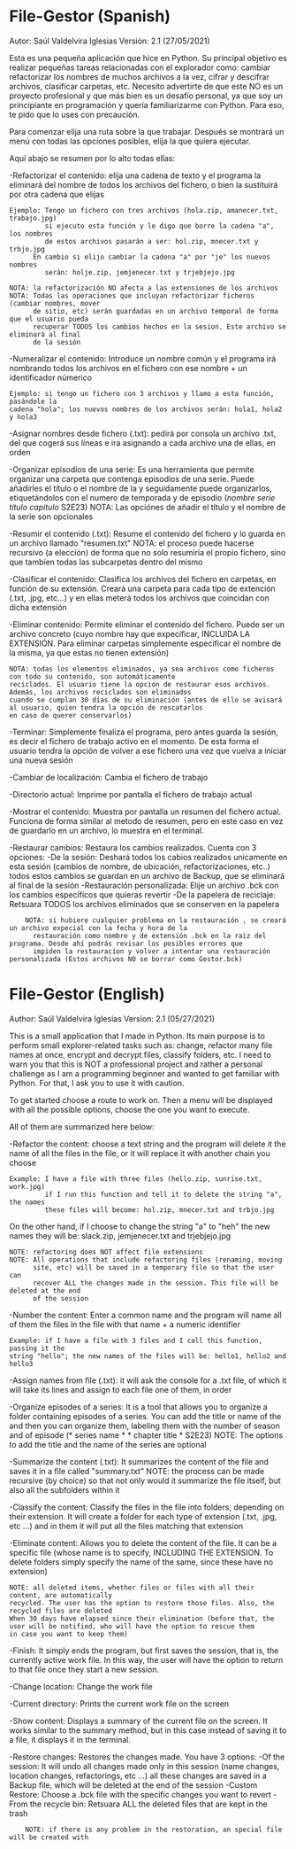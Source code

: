 # File-Gestor (Spanish)
Autor: Saúl Valdelvira Iglesias
Versión: 2.1 (27/05/2021)

Esta es una pequeña aplicación que hice en Python.
Su principal objetivo es realizar pequeñas tareas relacionadas con el explorador como: cambiar refactorizar los nombres de muchos archivos a la vez, cifrar y descifrar archivos, clasificar carpetas, etc.
Necesito advertirte de que este NO es un proyecto profesional y que más bien es un desafío personal, ya que soy un principiante en programación y quería familiarizarme con Python. Para eso, te pido que lo uses con precaución. 

Para comenzar elija una ruta sobre la que trabajar.
Después se montrará un menú con todas las opciones posibles, elija la que quiera ejecutar.

Aquí abajo se resumen por lo alto todas ellas:

-Refactorizar el contenido: elija una cadena de texto y el programa la eliminará
    del nombre de todos los archivos del fichero, o bien la sustituirá por otra
    cadena que elijas
    
    Ejemplo: Tengo un fichero con tres archivos (hola.zip, amanecer.txt, trabajo.jpg)
             si ejecuto esta función y le digo que borre la cadena "a", los nombres
             de estos archivos pasarán a ser: hol.zip, mnecer.txt y trbjo.jpg
	      En cambio si elijo cambiar la cadena "a" por "je" los nuevos nombres 
             serán: holje.zip, jemjenecer.txt y trjebjejo.jpg 

    NOTA: la refactorización NO afecta a las extensiones de los archivos
    NOTA: Todas las operaciones que incluyan refactorizar ficheros (cambiar nombres, mover
          de sitio, etc) serán guardadas en un archivo temporal de forma que el usuario pueda
          recuperar TODOS los cambios hechos en la sesion. Este archivo se eliminará al final 
          de la sesión 

-Numeralizar el contenido: Introduce un nombre común y el programa irá nombrando todos
    los archivos en el fichero con ese nombre + un identificador númerico

    Ejemplo: si tengo un fichero con 3 archivos y llamo a esta función, pasándole la 
    cadena "hola"; los nuevos nombres de los archivos serán: hola1, hola2 y hola3

-Asignar nombres desde fichero (.txt): pedirá por consola un archivo .txt, del que 
    cogerá sus líneas e ira asignando a cada archivo una de ellas, en orden

-Organizar episodios de una serie: Es una herramienta que permite organizar una carpeta 
    que contenga episodios de una serie. Puede añadirles el título o el nombre de la 
    y seguidamente puede organizarlos, etiquetándolos con el numero de temporada y de
    episodio (*nombre serie* *título capitulo* S2E23)
     NOTA: Las opciónes de añadir el título y el nombre de la serie son opcionales

-Resumir el contenido (.txt): Resume el contenido del fichero y lo guarda en un archivo llamado "resumen.txt"
    NOTA: el proceso puede hacerse recursivo (a elección) de forma que no solo resumiria el propio fichero, 
    sino que tambíen todas las subcarpetas dentro del mismo

-Clasificar el contenido: Clasifica los archivos del fichero en carpetas, en función de su extensión. 
    Creará una carpeta para cada tipo de extención (.txt, .jpg, etc...) y en ellas meterá todos los 
    archivos que coincidan con dicha extensión

-Eliminar contenido: Permite eliminar el contenido del fichero. Puede ser un archivo concreto (cuyo nombre hay 
    que expecificar, INCLUIDA LA EXTENSIÓN. Para eliminar carpetas simplemente especificar el nombre de la misma,
    ya que estas no tienen extensión)

    NOTA: todas los elementos eliminados, ya sea archivos como ficheros con todo su contenido, son automáticamente 
    reciclados. El usuario tiene la opción de restaurar esos archivos. Además, los archivos reciclados son eliminados
    cuando se cumplan 30 días de su eliminación (antes de ello se avisará al usuario, quien tendra la opción de rescatarlos
    en caso de querer conservarlos)

-Terminar: Simplemente finaliza el programa, pero antes guarda la sesión, es decir el fichero de trabajo activo en el momento. 
    De esta forma el usuario tendra la opción de volver a ese fichero una vez que vuelva a iniciar una nueva sesión

-Cambiar de localización: Cambia el fichero de trabajo

-Directorio actual: Imprime por pantalla el fichero de trabajo actual

-Mostrar el contenido: Muestra por pantalla un resumen del fichero actual. Funciona de forma similar al metodo de resumen, pero 
    en este caso en vez de guardarlo en un archivo, lo muestra en el terminal.

-Restaurar cambios: Restaura los cambios realizados. 
    Cuenta con 3 opciones: 
        -De la sesión: Deshará todos los cabios realizados unicamente en esta sesión (cambios de nombre, de ubicación, 
		refactorizaciones, etc..) todos estos cambios se guardan en un archivo de Backup, que se eliminará al final de la sesión
        -Restauración personalizada: Elije un archivo .bck con los cambios específicos que quieras revertir
	-De la papelera de reciclaje: Retsuara TODOS los archivos eliminados que se conserven en la papelera

        NOTA: si hubiere cualquier problema en la restauración , se creará un archivo expecial con la fecha y hora de la 
	      restauración como nombre y de extensión .bck en la raiz del programa. Desde ahí podrás revisar los posibles errores que 
	      impiden la restauracíon y volver a intentar una restauración personalizada (Estos archivos NO se borrar como Gestor.bck)


# File-Gestor (English)
Author: Saúl Valdelvira Iglesias
Version: 2.1 (05/27/2021)

This is a small application that I made in Python.
Its main purpose is to perform small explorer-related tasks such as: change, refactor many file names at once, encrypt and decrypt files, classify folders, etc.
I need to warn you that this is NOT a professional project and rather a personal challenge as I am a programming beginner and wanted to get familiar with Python. For that, I ask you to use it with caution.

To get started choose a route to work on.
Then a menu will be displayed with all the possible options, choose the one you want to execute.

All of them are summarized here below:

-Refactor the content: choose a text string and the program will delete it
    the name of all the files in the file, or it will replace it with another
    chain you choose
    
    Example: I have a file with three files (hello.zip, sunrise.txt, work.jpg)
             if I run this function and tell it to delete the string "a", the names
             these files will become: hol.zip, mnecer.txt and trbjo.jpg
On the other hand, if I choose to change the string "a" to "heh" the new names
             they will be: slack.zip, jemjenecer.txt and trjebjejo.jpg

    NOTE: refactoring does NOT affect file extensions
    NOTE: All operations that include refactoring files (renaming, moving
          site, etc) will be saved in a temporary file so that the user can
          recover ALL the changes made in the session. This file will be deleted at the end
          of the session

-Number the content: Enter a common name and the program will name all of them
    the files in the file with that name + a numeric identifier

    Example: if I have a file with 3 files and I call this function, passing it the
    string "hello"; the new names of the files will be: hello1, hello2 and hello3

-Assign names from file (.txt): it will ask the console for a .txt file, of which
    it will take its lines and assign to each file one of them, in order

-Organize episodes of a series: It is a tool that allows you to organize a folder
    containing episodes of a series. You can add the title or name of the
    and then you can organize them, labeling them with the number of season and of
    episode (* series name * * chapter title * S2E23)
     NOTE: The options to add the title and the name of the series are optional

-Summarize the content (.txt): It summarizes the content of the file and saves it in a file called "summary.txt"
    NOTE: the process can be made recursive (by choice) so that not only would it summarize the file itself,
    but also all the subfolders within it

-Classify the content: Classify the files in the file into folders, depending on their extension.
    It will create a folder for each type of extension (.txt, .jpg, etc ...) and in them it will put all the
    files matching that extension

-Eliminate content: Allows you to delete the content of the file. It can be a specific file (whose name is
    to specify, INCLUDING THE EXTENSION. To delete folders simply specify the name of the same,
    since these have no extension)

    NOTE: all deleted items, whether files or files with all their content, are automatically
    recycled. The user has the option to restore those files. Also, the recycled files are deleted
    When 30 days have elapsed since their elimination (before that, the user will be notified, who will have the option to rescue them
    in case you want to keep them)

-Finish: It simply ends the program, but first saves the session, that is, the currently active work file.
    In this way, the user will have the option to return to that file once they start a new session.

-Change location: Change the work file

-Current directory: Prints the current work file on the screen

-Show content: Displays a summary of the current file on the screen. It works similar to the summary method, but
    in this case instead of saving it to a file, it displays it in the terminal.

-Restore changes: Restores the changes made.
    You have 3 options:
        -Of the session: It will undo all changes made only in this session (name changes, location changes,
refactorings, etc ...) all these changes are saved in a Backup file, which will be deleted at the end of the session
        -Custom Restore: Choose a .bck file with the specific changes you want to revert
-From the recycle bin: Retsuara ALL the deleted files that are kept in the trash

        NOTE: if there is any problem in the restoration, an special file will be created with

